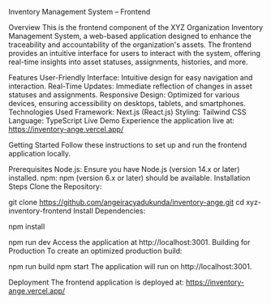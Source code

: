  Inventory Management System – Frontend

 Overview
This is the frontend component of the XYZ Organization Inventory Management System, a web-based application designed to enhance the traceability and accountability of the organization's assets. The frontend provides an intuitive interface for users to interact with the system, offering real-time insights into asset statuses, assignments, histories, and more.

Features
User-Friendly Interface: Intuitive design for easy navigation and interaction.
Real-Time Updates: Immediate reflection of changes in asset statuses and assignments.
Responsive Design: Optimized for various devices, ensuring accessibility on desktops, tablets, and smartphones.
Technologies Used
Framework: Next.js (React.js)
Styling: Tailwind CSS
Language: TypeScript
Live Demo
Experience the application live at: https://inventory-ange.vercel.app/

Getting Started
Follow these instructions to set up and run the frontend application locally.

Prerequisites
Node.js: Ensure you have Node.js (version 14.x or later) installed.
npm: npm (version 6.x or later) should be available.
Installation Steps
Clone the Repository:


git clone https://github.com/angeiracyadukunda/inventory-ange.git
cd xyz-inventory-frontend
Install Dependencies:


npm install


npm run dev
Access the application at http://localhost:3001.
Building for Production
To create an optimized production build:

npm run build
npm start
The application will run on http://localhost:3001.

Deployment
The frontend application is deployed at: https://inventory-ange.vercel.app/





